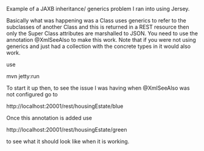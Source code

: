 Example of a JAXB inheritance/ generics problem I ran into using Jersey.

Basically what was happening was a Class uses generics to refer to the subclasses of another Class and this is returned in a REST resource then only the Super Class attributes are marshalled to JSON. You need to use the annotation @XmlSeeAlso to make this work. Note that if you were not using generics and just had a collection with the concrete types in it would also work.

use 

mvn jetty:run

To start it up then, to see the issue I was having when @XmlSeeAlso was not configured go to

http://localhost:20001/rest/housingEstate/blue

Once this annotation is added use 

http://localhost:20001/rest/housingEstate/green

to see what it should look like when it is working.
